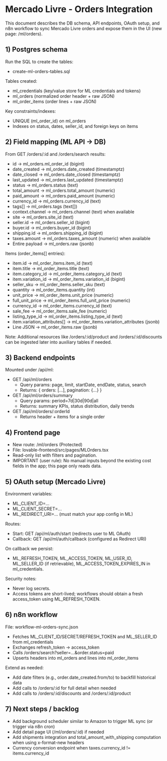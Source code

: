 # Mercado Livre - Orders Integration

This document describes the DB schema, API endpoints, OAuth setup, and n8n workflow to sync Mercado Livre orders and expose them in the UI (new page: /ml/orders).

## 1) Postgres schema

Run the SQL to create the tables:
- create-ml-orders-tables.sql

Tables created:
- ml_credentials (key/value store for ML credentials and tokens)
- ml_orders (normalized order header + raw JSON)
- ml_order_items (order lines + raw JSON)

Key constraints/indexes:
- UNIQUE (ml_order_id) on ml_orders
- Indexes on status, dates, seller_id, and foreign keys on items

## 2) Field mapping (ML API -> DB)

From GET /orders/:id and /orders/search results:
- id -> ml_orders.ml_order_id (bigint)
- date_created -> ml_orders.date_created (timestamptz)
- date_closed -> ml_orders.date_closed (timestamptz)
- last_updated -> ml_orders.last_updated (timestamptz)
- status -> ml_orders.status (text)
- total_amount -> ml_orders.total_amount (numeric)
- paid_amount -> ml_orders.paid_amount (numeric)
- currency_id -> ml_orders.currency_id (text)
- tags[] -> ml_orders.tags (text[])
- context.channel -> ml_orders.channel (text) when available
- site -> ml_orders.site_id (text)
- seller.id -> ml_orders.seller_id (bigint)
- buyer.id -> ml_orders.buyer_id (bigint)
- shipping.id -> ml_orders.shipping_id (bigint)
- taxes.amount -> ml_orders.taxes_amount (numeric) when available
- Entire payload -> ml_orders.raw (jsonb)

Items (order_items[] entries):
- item.id -> ml_order_items.item_id (text)
- item.title -> ml_order_items.title (text)
- item.category_id -> ml_order_items.category_id (text)
- item.variation_id -> ml_order_items.variation_id (bigint)
- seller_sku -> ml_order_items.seller_sku (text)
- quantity -> ml_order_items.quantity (int)
- unit_price -> ml_order_items.unit_price (numeric)
- full_unit_price -> ml_order_items.full_unit_price (numeric)
- currency_id -> ml_order_items.currency_id (text)
- sale_fee -> ml_order_items.sale_fee (numeric)
- listing_type_id -> ml_order_items.listing_type_id (text)
- item.variation_attributes[] -> ml_order_items.variation_attributes (jsonb)
- Line JSON -> ml_order_items.raw (jsonb)

Note: Additional resources like /orders/:id/product and /orders/:id/discounts can be ingested later into auxiliary tables if needed.

## 3) Backend endpoints

Mounted under /api/ml:
- GET /api/ml/orders
  - Query params: page, limit, startDate, endDate, status, search
  - Returns: { orders: [...], pagination: {...} }
- GET /api/ml/orders/summary
  - Query params: period=7d|30d|90d|all
  - Returns: summary KPIs, status distribution, daily trends
- GET /api/ml/orders/:orderId
  - Returns header + items for a single order

## 4) Frontend page

- New route: /ml/orders (Protected)
- File: lovable-frontend/src/pages/MLOrders.tsx
- Read-only list with filters and pagination.
- IMPORTANT (user rule): No manual inputs beyond the existing cost fields in the app; this page only reads data.

## 5) OAuth setup (Mercado Livre)

Environment variables:
- ML_CLIENT_ID=...
- ML_CLIENT_SECRET=...
- ML_REDIRECT_URI=... (must match your app config in ML)

Routes:
- Start:  GET /api/ml/auth/start (redirects user to ML OAuth)
- Callback: GET /api/ml/auth/callback (configured as Redirect URI)

On callback we persist:
- ML_REFRESH_TOKEN, ML_ACCESS_TOKEN, ML_USER_ID, ML_SELLER_ID (if retrievable), ML_ACCESS_TOKEN_EXPIRES_IN in ml_credentials.

Security notes:
- Never log secrets.
- Access tokens are short-lived; workflows should obtain a fresh access_token using ML_REFRESH_TOKEN.

## 6) n8n workflow

File: workflow-ml-orders-sync.json
- Fetches ML_CLIENT_ID/SECRET/REFRESH_TOKEN and ML_SELLER_ID from ml_credentials
- Exchanges refresh_token -> access_token
- Calls /orders/search?seller=...&order.status=paid
- Upserts headers into ml_orders and lines into ml_order_items

Extend as needed:
- Add date filters (e.g., order.date_created.from/to) to backfill historical data
- Add calls to /orders/:id for full detail when needed
- Add calls to /orders/:id/discounts and /orders/:id/product

## 7) Next steps / backlog
- Add background scheduler similar to Amazon to trigger ML sync (or trigger via n8n cron)
- Add detail page UI (/ml/orders/:id) if needed
- Add shipments integration and total_amount_with_shipping computation when using x-format-new headers
- Currency conversion endpoint when taxes.currency_id != items.currency_id

